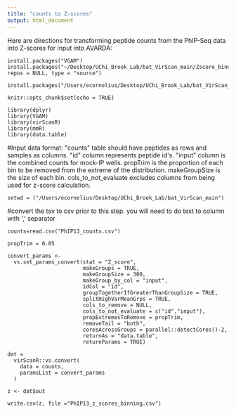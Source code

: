 ```yaml
---
title: "counts to Z-scores"
output: html_document
---
```


Here are directions for transforming peptide counts from the PhIP-Seq data into Z-scores for input into AVARDA:

```{r install packages from source}
install.packages("VGAM")
install.packages("~/Desktop/UChi_Brook_Lab/bat_VirScan_main/Zscore_binning_pipeline/virScanR_0.1.0.9000.tar.gz", repos = NULL, type = "source")

install.packages("/Users/ecornelius/Desktop/UChi_Brook_Lab/bat_VirScan_main/Zscore_binning_pipeline/mmR_0.1.0.tar.gz",repos=NULL,type="source")
```


```{r setup, include=FALSE}
knitr::opts_chunk$set(echo = TRUE)
```

```{r load libraries}
library(dplyr)
library(VGAM)
library(virScanR)
library(mmR)
library(data.table)
```

#Input data format:
"counts" table should have peptides as rows and samples as columns. "id" column represents peptide id's. "input" column is the combined counts for mock-IP wells. propTrim is the proportion of each bin to be removed from the extreme of the distribution. makeGroupSize is the size of each bin. cols_to_not_evaluate excludes columns from being used for z-score calculation.

```{r set wd and load count data}
setwd = ("/Users/ecornelius/Desktop/UChi_Brook_Lab/bat_VirScan_main")
```

#convert the tsv to csv prior to this step. you will need to do text to column with ',' separator
```{r load count data}
counts=read.csv("PhIP13_counts.csv")
```


```{r set parameters}
propTrim = 0.05

convert_params <-
  vs.set_params_convert(stat = "Z_score",
                        makeGroups = TRUE,
                        makeGroupSize = 300,
                        makeGroup_by_col = "input",
                        idCol = "id",
                        groupTogetherIfGreaterThanGroupSize = TRUE,
                        splitHighVarMeanGrps = TRUE,
                        cols_to_remove = NULL,
                        cols_to_not_evaluate = c("id","input"), 
                        propExtremesToRemove = propTrim,
                        removeTail = "both",
                        coresAcrossGroups = parallel::detectCores()-2,
                        returnAs = "data.table", 
                        returnParams = TRUE)
```


```{r convert to Z-score}
dat = 
  virScanR::vs.convert(
    data = counts, 
    paramsList = convert_params
  )

z <- dat$out

write.csv(z, file ="PhIP13_z_scores_binning.csv")
```

